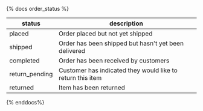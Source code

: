 {% docs order_status %}

| status         | description                                                |
|----------------|------------------------------------------------------------|
| placed         | Order placed but not yet shipped                           |
| shipped        | Order has been shipped but hasn't yet been delivered       | 
| completed      | Order has been received by customers                       |
| return_pending | Customer has indicated they would like to return this item |
| returned       | Item has been returned                                     |

{% enddocs%} 